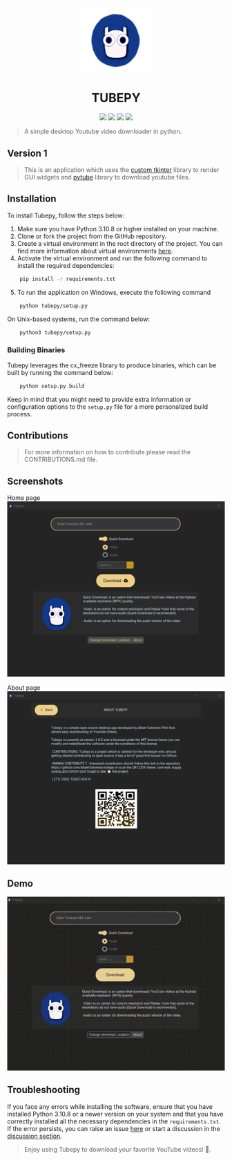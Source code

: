 <div align="center">
<h1>
<img width="160" height="150" src="assets/new_tubepy_logo.png"/>
</h1>
<h1>TUBEPY</h1> 
</div>
<p align="center"> <img src="https://img.shields.io/badge/Version-1.0.0-blue.svg"> <img src="https://img.shields.io/badge/Python-3.10.8-blue.svg"> <img src="https://img.shields.io/badge/Platform-Linux%20%7C%20Windows%20%7C%20MacOS-blue.svg"> <img src="https://img.shields.io/badge/Status-Active-green.svg"> </p>

> A simple desktop Youtube video downloader in python.

## Version 1

> This is an application which uses the [custom tkinter](https://github.com/TomSchimansky/CustomTkinter) library to render GUI widgets and [pytube](https://pytube.io/en/latest/) library to download youtube files.

## Installation

To install Tubepy, follow the steps below:

1. Make sure you have Python 3.10.8 or higher installed on your machine.
2. Clone or fork the project from the GitHub repository.
3. Create a virtual environment in the root directory of the project. You can find more information about virtual environments [here](https://www.geeksforgeeks.org/python-virtual-environment/).
4. Activate the virtual environment and run the following command to install the required dependencies:

```bash
    pip install -r requirements.txt 
```

5. To run the application on Windows, execute the following command

```bash
    python tubepy/setup.py 
```

On Unix-based systems, run the command below:

```bash
    python3 tubepy/setup.py 
```

### Building Binaries

Tubepy leverages the cx_freeze library to produce binaries, which can be built by running the command below:

```bash
    python setup.py build
```

Keep in mind that you might need to provide extra information or configuration options to the ``setup.py`` file for a more personalized build process.

## Contributions

> For more information on how to contribute please read the CONTRIBUTIONS.md file.

## Screenshots

Home page
![Home Page](https://github.com/AlbertSolomon/tubepy/blob/main/assets/screenshots/home%20page.png)

About page
![About Page](https://github.com/AlbertSolomon/tubepy/blob/main/assets/screenshots/about%20page.png)

## Demo

![Demo](https://github.com/AlbertSolomon/tubepy/blob/main/assets/demo.gif)

## Troubleshooting

If you face any errors while installing the software, ensure that you have installed Python 3.10.8 or a newer version on your system and that you have correctly installed all the necessary dependencies in the ``requirements.txt``. If the error persists, you can raise an issue [here](https://github.com/AlbertSolomon/tubepy/issues) or start a discussion in the [discussion section](https://github.com/AlbertSolomon/tubepy/discussions).

> Enjoy using Tubepy to download your favorite YouTube videos! 🍾.
